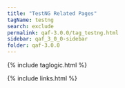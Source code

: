 ```yaml
---
title: "TestNG Related Pages"
tagName: testng
search: exclude
permalink: qaf-3.0.0/tag_testng.html
sidebar: qaf_3_0_0-sidebar
folder: qaf-3.0.0
---
```

{% include taglogic.html %}

{% include links.html %}
